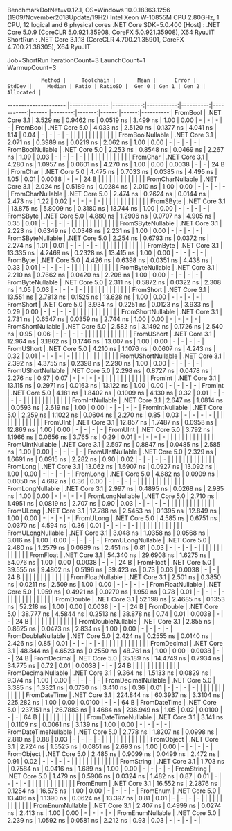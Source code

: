 
BenchmarkDotNet=v0.12.1, OS=Windows 10.0.18363.1256 (1909/November2018Update/19H2)
Intel Xeon W-10855M CPU 2.80GHz, 1 CPU, 12 logical and 6 physical cores
.NET Core SDK=5.0.400
  [Host]   : .NET Core 5.0.9 (CoreCLR 5.0.921.35908, CoreFX 5.0.921.35908), X64 RyuJIT
  ShortRun : .NET Core 3.1.18 (CoreCLR 4.700.21.35901, CoreFX 4.700.21.36305), X64 RyuJIT

Job=ShortRun  IterationCount=3  LaunchCount=1  
WarmupCount=3  

               Method |     Toolchain |       Mean |      Error |    StdDev |     Median | Ratio | RatioSD |  Gen 0 | Gen 1 | Gen 2 | Allocated |
--------------------- |-------------- |-----------:|-----------:|----------:|-----------:|------:|--------:|-------:|------:|------:|----------:|
             FromBool | .NET Core 3.1 |   3.529 ns |  0.9462 ns | 0.0519 ns |   3.499 ns |  1.00 |    0.00 |      - |     - |     - |         - |
             FromBool | .NET Core 5.0 |   4.033 ns |  2.5120 ns | 0.1377 ns |   4.041 ns |  1.14 |    0.04 |      - |     - |     - |         - |
                      |               |            |            |           |            |       |         |        |       |       |           |
     FromBoolNullable | .NET Core 3.1 |   2.071 ns |  0.3989 ns | 0.0219 ns |   2.062 ns |  1.00 |    0.00 |      - |     - |     - |         - |
     FromBoolNullable | .NET Core 5.0 |   2.253 ns |  0.8548 ns | 0.0469 ns |   2.267 ns |  1.09 |    0.03 |      - |     - |     - |         - |
                      |               |            |            |           |            |       |         |        |       |       |           |
             FromChar | .NET Core 3.1 |   4.280 ns |  1.0957 ns | 0.0601 ns |   4.270 ns |  1.00 |    0.00 | 0.0038 |     - |     - |      24 B |
             FromChar | .NET Core 5.0 |   4.475 ns |  0.7033 ns | 0.0385 ns |   4.495 ns |  1.05 |    0.01 | 0.0038 |     - |     - |      24 B |
                      |               |            |            |           |            |       |         |        |       |       |           |
     FromCharNullable | .NET Core 3.1 |   2.024 ns |  0.5189 ns | 0.0284 ns |   2.010 ns |  1.00 |    0.00 |      - |     - |     - |         - |
     FromCharNullable | .NET Core 5.0 |   2.474 ns |  0.2624 ns | 0.0144 ns |   2.473 ns |  1.22 |    0.02 |      - |     - |     - |         - |
                      |               |            |            |           |            |       |         |        |       |       |           |
            FromSByte | .NET Core 3.1 |  13.875 ns |  5.8009 ns | 0.3180 ns |  13.744 ns |  1.00 |    0.00 |      - |     - |     - |         - |
            FromSByte | .NET Core 5.0 |   4.880 ns |  1.2906 ns | 0.0707 ns |   4.905 ns |  0.35 |    0.01 |      - |     - |     - |         - |
                      |               |            |            |           |            |       |         |        |       |       |           |
    FromSByteNullable | .NET Core 3.1 |   2.223 ns |  0.6349 ns | 0.0348 ns |   2.231 ns |  1.00 |    0.00 |      - |     - |     - |         - |
    FromSByteNullable | .NET Core 5.0 |   2.254 ns |  0.6793 ns | 0.0372 ns |   2.274 ns |  1.01 |    0.01 |      - |     - |     - |         - |
                      |               |            |            |           |            |       |         |        |       |       |           |
             FromByte | .NET Core 3.1 |  13.335 ns |  4.2469 ns | 0.2328 ns |  13.415 ns |  1.00 |    0.00 |      - |     - |     - |         - |
             FromByte | .NET Core 5.0 |   4.426 ns |  0.6398 ns | 0.0351 ns |   4.438 ns |  0.33 |    0.01 |      - |     - |     - |         - |
                      |               |            |            |           |            |       |         |        |       |       |           |
     FromByteNullable | .NET Core 3.1 |   2.210 ns |  0.7662 ns | 0.0420 ns |   2.208 ns |  1.00 |    0.00 |      - |     - |     - |         - |
     FromByteNullable | .NET Core 5.0 |   2.311 ns |  0.5872 ns | 0.0322 ns |   2.308 ns |  1.05 |    0.03 |      - |     - |     - |         - |
                      |               |            |            |           |            |       |         |        |       |       |           |
            FromShort | .NET Core 3.1 |  13.551 ns |  2.7813 ns | 0.1525 ns |  13.628 ns |  1.00 |    0.00 |      - |     - |     - |         - |
            FromShort | .NET Core 5.0 |   3.934 ns |  0.2251 ns | 0.0123 ns |   3.933 ns |  0.29 |    0.00 |      - |     - |     - |         - |
                      |               |            |            |           |            |       |         |        |       |       |           |
    FromShortNullable | .NET Core 3.1 |   2.731 ns |  0.6547 ns | 0.0359 ns |   2.744 ns |  1.00 |    0.00 |      - |     - |     - |         - |
    FromShortNullable | .NET Core 5.0 |   2.582 ns |  3.1492 ns | 0.1726 ns |   2.540 ns |  0.95 |    0.06 |      - |     - |     - |         - |
                      |               |            |            |           |            |       |         |        |       |       |           |
           FromUShort | .NET Core 3.1 |  12.964 ns |  3.1862 ns | 0.1746 ns |  13.007 ns |  1.00 |    0.00 |      - |     - |     - |         - |
           FromUShort | .NET Core 5.0 |   4.210 ns |  1.1076 ns | 0.0607 ns |   4.243 ns |  0.32 |    0.01 |      - |     - |     - |         - |
                      |               |            |            |           |            |       |         |        |       |       |           |
   FromUShortNullable | .NET Core 3.1 |   2.392 ns |  4.3755 ns | 0.2398 ns |   2.290 ns |  1.00 |    0.00 |      - |     - |     - |         - |
   FromUShortNullable | .NET Core 5.0 |   2.298 ns |  0.8727 ns | 0.0478 ns |   2.276 ns |  0.97 |    0.07 |      - |     - |     - |         - |
                      |               |            |            |           |            |       |         |        |       |       |           |
              FromInt | .NET Core 3.1 |  13.115 ns |  0.2971 ns | 0.0163 ns |  13.122 ns |  1.00 |    0.00 |      - |     - |     - |         - |
              FromInt | .NET Core 5.0 |   4.181 ns |  1.8402 ns | 0.1009 ns |   4.130 ns |  0.32 |    0.01 |      - |     - |     - |         - |
                      |               |            |            |           |            |       |         |        |       |       |           |
      FromIntNullable | .NET Core 3.1 |   2.647 ns |  1.0814 ns | 0.0593 ns |   2.619 ns |  1.00 |    0.00 |      - |     - |     - |         - |
      FromIntNullable | .NET Core 5.0 |   2.259 ns |  1.1022 ns | 0.0604 ns |   2.270 ns |  0.85 |    0.03 |      - |     - |     - |         - |
                      |               |            |            |           |            |       |         |        |       |       |           |
             FromUInt | .NET Core 3.1 |  12.857 ns |  1.7487 ns | 0.0958 ns |  12.869 ns |  1.00 |    0.00 |      - |     - |     - |         - |
             FromUInt | .NET Core 5.0 |   3.792 ns |  1.1966 ns | 0.0656 ns |   3.765 ns |  0.29 |    0.01 |      - |     - |     - |         - |
                      |               |            |            |           |            |       |         |        |       |       |           |
     FromUIntNullable | .NET Core 3.1 |   2.597 ns |  0.8847 ns | 0.0485 ns |   2.585 ns |  1.00 |    0.00 |      - |     - |     - |         - |
     FromUIntNullable | .NET Core 5.0 |   2.329 ns |  1.6691 ns | 0.0915 ns |   2.282 ns |  0.90 |    0.02 |      - |     - |     - |         - |
                      |               |            |            |           |            |       |         |        |       |       |           |
             FromLong | .NET Core 3.1 |  13.062 ns |  1.6907 ns | 0.0927 ns |  13.092 ns |  1.00 |    0.00 |      - |     - |     - |         - |
             FromLong | .NET Core 5.0 |   4.682 ns |  0.0909 ns | 0.0050 ns |   4.682 ns |  0.36 |    0.00 |      - |     - |     - |         - |
                      |               |            |            |           |            |       |         |        |       |       |           |
     FromLongNullable | .NET Core 3.1 |   2.997 ns |  0.4895 ns | 0.0268 ns |   2.985 ns |  1.00 |    0.00 |      - |     - |     - |         - |
     FromLongNullable | .NET Core 5.0 |   2.710 ns |  1.4951 ns | 0.0819 ns |   2.707 ns |  0.90 |    0.03 |      - |     - |     - |         - |
                      |               |            |            |           |            |       |         |        |       |       |           |
            FromULong | .NET Core 3.1 |  12.788 ns |  2.5453 ns | 0.1395 ns |  12.849 ns |  1.00 |    0.00 |      - |     - |     - |         - |
            FromULong | .NET Core 5.0 |   4.585 ns |  0.6751 ns | 0.0370 ns |   4.594 ns |  0.36 |    0.01 |      - |     - |     - |         - |
                      |               |            |            |           |            |       |         |        |       |       |           |
    FromULongNullable | .NET Core 3.1 |   3.048 ns |  1.0358 ns | 0.0568 ns |   3.016 ns |  1.00 |    0.00 |      - |     - |     - |         - |
    FromULongNullable | .NET Core 5.0 |   2.480 ns |  1.2579 ns | 0.0689 ns |   2.451 ns |  0.81 |    0.03 |      - |     - |     - |         - |
                      |               |            |            |           |            |       |         |        |       |       |           |
            FromFloat | .NET Core 3.1 |  54.340 ns | 29.6908 ns | 1.6275 ns |  54.076 ns |  1.00 |    0.00 | 0.0038 |     - |     - |      24 B |
            FromFloat | .NET Core 5.0 |  39.555 ns |  9.4802 ns | 0.5196 ns |  39.423 ns |  0.73 |    0.03 | 0.0038 |     - |     - |      24 B |
                      |               |            |            |           |            |       |         |        |       |       |           |
    FromFloatNullable | .NET Core 3.1 |   2.501 ns |  0.3850 ns | 0.0211 ns |   2.509 ns |  1.00 |    0.00 |      - |     - |     - |         - |
    FromFloatNullable | .NET Core 5.0 |   1.959 ns |  0.4921 ns | 0.0270 ns |   1.959 ns |  0.78 |    0.01 |      - |     - |     - |         - |
                      |               |            |            |           |            |       |         |        |       |       |           |
           FromDouble | .NET Core 3.1 |  52.198 ns |  2.4685 ns | 0.1353 ns |  52.218 ns |  1.00 |    0.00 | 0.0038 |     - |     - |      24 B |
           FromDouble | .NET Core 5.0 |  38.777 ns |  4.5844 ns | 0.2513 ns |  38.878 ns |  0.74 |    0.01 | 0.0038 |     - |     - |      24 B |
                      |               |            |            |           |            |       |         |        |       |       |           |
   FromDoubleNullable | .NET Core 3.1 |   2.855 ns |  0.8625 ns | 0.0473 ns |   2.834 ns |  1.00 |    0.00 |      - |     - |     - |         - |
   FromDoubleNullable | .NET Core 5.0 |   2.424 ns |  0.2555 ns | 0.0140 ns |   2.426 ns |  0.85 |    0.01 |      - |     - |     - |         - |
                      |               |            |            |           |            |       |         |        |       |       |           |
          FromDecimal | .NET Core 3.1 |  48.844 ns |  4.6523 ns | 0.2550 ns |  48.761 ns |  1.00 |    0.00 | 0.0038 |     - |     - |      24 B |
          FromDecimal | .NET Core 5.0 |  35.189 ns | 14.4749 ns | 0.7934 ns |  34.775 ns |  0.72 |    0.01 | 0.0038 |     - |     - |      24 B |
                      |               |            |            |           |            |       |         |        |       |       |           |
  FromDecimalNullable | .NET Core 3.1 |   9.364 ns |  1.5133 ns | 0.0829 ns |   9.374 ns |  1.00 |    0.00 |      - |     - |     - |         - |
  FromDecimalNullable | .NET Core 5.0 |   3.385 ns |  1.3321 ns | 0.0730 ns |   3.410 ns |  0.36 |    0.01 |      - |     - |     - |         - |
                      |               |            |            |           |            |       |         |        |       |       |           |
         FromDateTime | .NET Core 3.1 | 224.844 ns | 60.3937 ns | 3.3104 ns | 225.282 ns |  1.00 |    0.00 | 0.0100 |     - |     - |      64 B |
         FromDateTime | .NET Core 5.0 | 237.151 ns | 26.7883 ns | 1.4684 ns | 236.949 ns |  1.05 |    0.02 | 0.0100 |     - |     - |      64 B |
                      |               |            |            |           |            |       |         |        |       |       |           |
 FromDateTimeNullable | .NET Core 3.1 |   3.141 ns |  0.1109 ns | 0.0061 ns |   3.139 ns |  1.00 |    0.00 |      - |     - |     - |         - |
 FromDateTimeNullable | .NET Core 5.0 |   2.778 ns |  1.8207 ns | 0.0998 ns |   2.810 ns |  0.88 |    0.03 |      - |     - |     - |         - |
                      |               |            |            |           |            |       |         |        |       |       |           |
           FromObject | .NET Core 3.1 |   2.724 ns |  1.5525 ns | 0.0851 ns |   2.693 ns |  1.00 |    0.00 |      - |     - |     - |         - |
           FromObject | .NET Core 5.0 |   2.485 ns |  0.9099 ns | 0.0499 ns |   2.472 ns |  0.91 |    0.02 |      - |     - |     - |         - |
                      |               |            |            |           |            |       |         |        |       |       |           |
           FromString | .NET Core 3.1 |   1.703 ns |  0.7584 ns | 0.0416 ns |   1.689 ns |  1.00 |    0.00 |      - |     - |     - |         - |
           FromString | .NET Core 5.0 |   1.479 ns |  0.5906 ns | 0.0324 ns |   1.482 ns |  0.87 |    0.01 |      - |     - |     - |         - |
                      |               |            |            |           |            |       |         |        |       |       |           |
             FromEnum | .NET Core 3.1 |  16.552 ns |  2.2876 ns | 0.1254 ns |  16.575 ns |  1.00 |    0.00 |      - |     - |     - |         - |
             FromEnum | .NET Core 5.0 |  13.406 ns |  1.1390 ns | 0.0624 ns |  13.397 ns |  0.81 |    0.01 |      - |     - |     - |         - |
                      |               |            |            |           |            |       |         |        |       |       |           |
     FromEnumNullable | .NET Core 3.1 |   2.407 ns |  0.4999 ns | 0.0274 ns |   2.413 ns |  1.00 |    0.00 |      - |     - |     - |         - |
     FromEnumNullable | .NET Core 5.0 |   2.239 ns |  1.0592 ns | 0.0581 ns |   2.212 ns |  0.93 |    0.03 |      - |     - |     - |         - |
